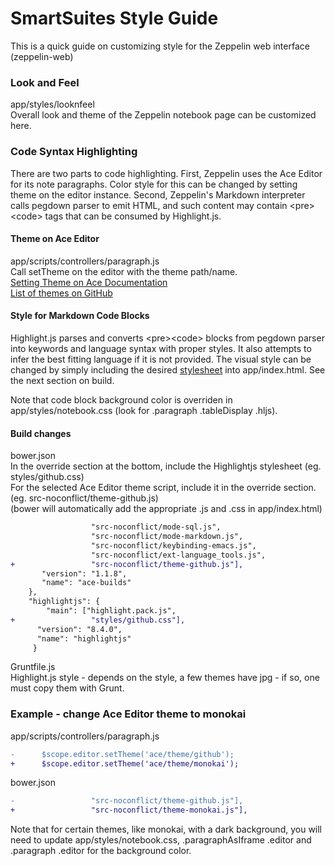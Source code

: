 # SmartSuites Style Guide

This is a quick guide on customizing style for the Zeppelin web interface (zeppelin-web)

### Look and Feel
app/styles/looknfeel  
Overall look and theme of the Zeppelin notebook page can be customized here.

### Code Syntax Highlighting
There are two parts to code highlighting. First, Zeppelin uses the Ace Editor for its note paragraphs. Color style for this can be changed by setting theme on the editor instance. Second, Zeppelin's Markdown interpreter calls pegdown parser to emit HTML, and such content may contain &lt;pre&gt;&lt;code&gt; tags that can be consumed by Highlight.js.

#### Theme on Ace Editor
app/scripts/controllers/paragraph.js  
Call setTheme on the editor with the theme path/name.  
[Setting Theme on Ace Documentation](http://ace.c9.io/#nav=howto)  
[List of themes on GitHub](https://github.com/ajaxorg/ace/tree/master/lib/ace/theme)

#### Style for Markdown Code Blocks
Highlight.js parses and converts &lt;pre&gt;&lt;code&gt; blocks from pegdown parser into keywords and language syntax with proper styles. It also attempts to infer the best fitting language if it is not provided. The visual style can be changed by simply including the desired [stylesheet](https://github.com/components/highlightjs/tree/master/styles) into app/index.html. See the next section on build.

Note that code block background color is overriden in app/styles/notebook.css (look for .paragraph .tableDisplay .hljs).

#### Build changes
bower.json  
In the override section at the bottom, include the Highlightjs stylesheet (eg. styles/github.css)  
For the selected Ace Editor theme script, include it in the override section. (eg. src-noconflict/theme-github.js)  
(bower will automatically add the appropriate .js and .css in app/index.html)
```diff
                  "src-noconflict/mode-sql.js",
                  "src-noconflict/mode-markdown.js",
                  "src-noconflict/keybinding-emacs.js",
                  "src-noconflict/ext-language_tools.js",
+                 "src-noconflict/theme-github.js"],
       "version": "1.1.8",
       "name": "ace-builds"
    },
    "highlightjs": {
        "main": ["highlight.pack.js",
+                 "styles/github.css"],
      "version": "8.4.0",
      "name": "highlightjs"
     }
```

Gruntfile.js  
Highlight.js style - depends on the style, a few themes have jpg - if so, one must copy them with Grunt.

### Example - change Ace Editor theme to monokai

app/scripts/controllers/paragraph.js
```diff
-      $scope.editor.setTheme('ace/theme/github');
+      $scope.editor.setTheme('ace/theme/monokai');
```

bower.json
```diff
-                 "src-noconflict/theme-github.js"],
+                 "src-noconflict/theme-monokai.js"],
```

Note that for certain themes, like monokai, with a dark background, you will need to update app/styles/notebook.css, .paragraphAsIframe .editor and .paragraph .editor for the background color.  
